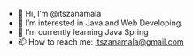 - 👋 Hi, I’m @itszanamala
- 👀 I’m interested in Java and Web Developing.
- 🌱 I’m currently learning Java Spring
- 📫 How to reach me: itszanamala@gmail.com

<!---
itszanamala/itszanamala is a ✨ special ✨ repository because its `README.md` (this file) appears on your GitHub profile.
You can click the Preview link to take a look at your changes.
--->
